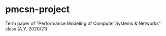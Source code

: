 # pmcsn-project
Term paper of "Performance Modeling of Computer Systems &amp; Networks" class (A.Y. 2020/21)
